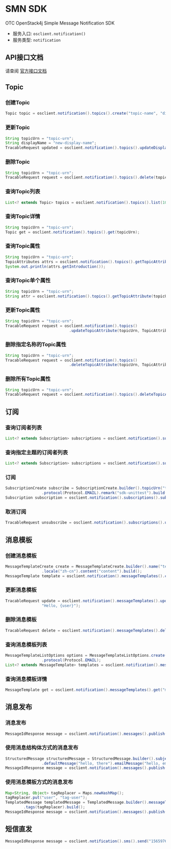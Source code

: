 # SMN SDK

OTC OpenStack4j Simple Message Notification SDK
- 服务入口: `osclient.notification()`
- 服务类型: `notification`


## API接口文档

请查阅 [官方接口文档](https://docs.otc.t-systems.com/en-us/api/smn/en-us_topic_0036017316.html)
  
##  Topic
### 创建Topic
```java
Topic topic = osclient.notification().topics().create("topic-name", "display-name");
```

### 更新Topic
```java
String topicUrn = "topic-urn";
String displayName = "new-display-name";
TracableRequest updated = osclient.notification().topics().updateDisplayName(topicUrn, displayName);
```

### 删除Topic
```java
String topicUrn = "topic-urn";
TracableRequest request = osclient.notification().topics().delete(topicUrn);
```

### 查询Topic列表
```java
List<? extends Topic> topics = osclient.notification().topics().list(100, 0);
```

### 查询Topic详情
```java
String topicUrn = "topic-urn";
Topic get = osclient.notification().topics().get(topicUrn);
```

### 查询Topic属性
```java
String topicUrn = "topic-urn";
TopicAttributes attrs = osclient.notification().topics().getTopicAttributes(topicUrn);
System.out.println(attrs.getIntroduction());
```

### 查询Topic单个属性
```java
String topicUrn = "topic-urn";
String attr = osclient.notification().topics().getTopicAttribute(topicUrn, TopicAttributeName.Introduction);
```

### 更新Topic属性
```java
String topicUrn = "topic-urn";
TracableRequest request = osclient.notification().topics()
							.updateTopicAttribute(topicUrn, TopicAttributeName.Introduction, "sdk-unittest");
```

### 删除指定名称的Topic属性
```java
String topicUrn = "topic-urn";
TracableRequest request = osclient.notification().topics()
							.deleteTopicAttribute(topicUrn, TopicAttributeName.Introduction);
```

### 删除所有Topic属性
```java
String topicUrn = "topic-urn";
TracableRequest request = osclient.notification().topics().deleteTopicAttributes(topicUrn);
```


## 订阅
### 查询订阅者列表
```java
List<? extends Subscription> subscriptions = osclient.notification().subscriptions().list(100, 0);
```

### 查询指定主题的订阅者列表
```java
List<? extends Subscription> subscriptions = osclient.notification().subscriptions().listByTopic("topic-urn", 100, 0);
```

### 订阅
```java
SubscriptionCreate subscribe = SubscriptionCreate.builder().topicUrn("topic-urn").endpoint("xx@xx.com")
				.protocol(Protocol.EMAIL).remark("sdk-unittest").build();
Subscription subscription = osclient.notification().subscriptions().subscribe(subscribe);
```

### 取消订阅
```java
TracableRequest unsubscribe = osclient.notification().subscriptions().unsubscribe("subscription-urn");
```

## 消息模板
### 创建消息模板
```java
MessageTemplateCreate create = MessageTemplateCreate.builder().name("template-name").protocol(Protocol.EMAIL)
				.locale("zh-cn").content("content").build();
MessageTemplate	template = osclient.notification().messageTemplates().create(create);
```

### 更新消息模板
```java
TracableRequest update = osclient.notification().messageTemplates().updateContent("message-template-id",
				"Hello, {user}");
```

### 删除消息模板
```java
TracableRequest delete = osclient.notification().messageTemplates().delete("message-template-id");
```

### 查询消息模板列表
```java
MessageTemplateListOptions options = MessageTemplateListOptions.create().limit(1).offset(0).name("template-name")
				.protocol(Protocol.EMAIL);
List<? extends MessageTemplate> templates = osclient.notification().messageTemplates().list(options);
```

### 查询消息模板详情
```java
MessageTemplate get = osclient.notification().messageTemplates().get("message-template-id");
```

## 消息发布
### 消息发布
```java
MessageIdResponse message = osclient.notification().messages().publish("topic-urn", "subject", "message-content");
```

### 使用消息结构体方式的消息发布
```java
StructuredMessage structuredMessage = StructuredMessage.builder().subject("hello")
				.defaultMessage("hello, there").emailMessage("hello, email").build();
MessageIdResponse message = osclient.notification().messages().publish("topic-urn", structuredMessage);
```

### 使用消息模板方式的消息发布
```java
Map<String, Object> tagReplacer = Maps.newHashMap();
tagReplacer.put("user", "tag-user");
TemplatedMessage templatedMessage = TemplatedMessage.builder().messageTemplateName("template-name").subject("hello")
		.tags(tagReplacer).build();
MessageIdResponse message = osclient.notification().messages().publish("topic-urn", templatedMessage);
```

##  短信直发
```java
MessageIdResponse message = osclient.notification().sms().send("15659767757", "Hello, sms", null);
```

